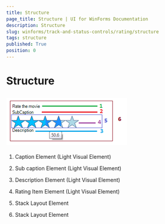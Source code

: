 ```yaml
---
title: Structure
page_title: Structure | UI for WinForms Documentation
description: Structure
slug: winforms/track-and-status-controls/rating/structure
tags: structure
published: True
position: 0
---
```


# Structure

## ![rating-structure 001](images/rating-structure001.png)

1. Caption Element (Light Visual Element) 

1. Sub caption Element (Light Visual Element)

1. Description Element (Light Visual Element)

1. Rating Item Element (Light Visual Element)

1. Stack Layout Element

1. Stack Layout Element
